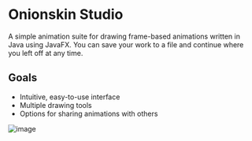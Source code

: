 # Onionskin Studio

A simple animation suite for drawing frame-based animations written in Java using JavaFX.
You can save your work to a file and continue where you left off at any time.

## Goals
  * Intuitive, easy-to-use interface
  * Multiple drawing tools
  * Options for sharing animations with others

![image](https://user-images.githubusercontent.com/50560574/165098605-c6ebae5b-598b-4841-aa86-f3b8cde8b874.png)
